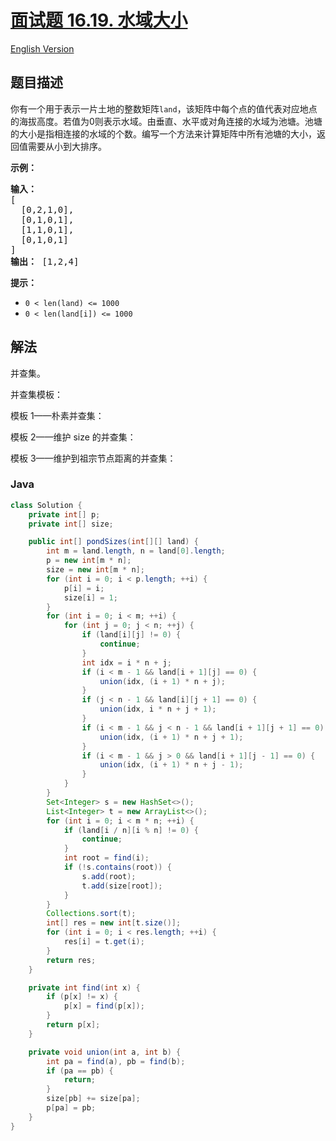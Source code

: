 # [面试题 16.19. 水域大小](https://leetcode.cn/problems/pond-sizes-lcci)

[English Version](/lcci/16.19.Pond%20Sizes/README_EN.md)

## 题目描述

<!-- 这里写题目描述 -->
<p>你有一个用于表示一片土地的整数矩阵<code>land</code>，该矩阵中每个点的值代表对应地点的海拔高度。若值为0则表示水域。由垂直、水平或对角连接的水域为池塘。池塘的大小是指相连接的水域的个数。编写一个方法来计算矩阵中所有池塘的大小，返回值需要从小到大排序。</p>
<p><strong>示例：</strong></p>
<pre><strong>输入：</strong>
[
  [0,2,1,0],
  [0,1,0,1],
  [1,1,0,1],
  [0,1,0,1]
]
<strong>输出：</strong> [1,2,4]
</pre>
<p><strong>提示：</strong></p>
<ul>
<li><code>0 < len(land) <= 1000</code></li>
<li><code>0 < len(land[i]) <= 1000</code></li>
</ul>

## 解法

并查集。

并查集模板：

模板 1——朴素并查集：

模板 2——维护 size 的并查集：

模板 3——维护到祖宗节点距离的并查集：

### **Java**

```java
class Solution {
    private int[] p;
    private int[] size;

    public int[] pondSizes(int[][] land) {
        int m = land.length, n = land[0].length;
        p = new int[m * n];
        size = new int[m * n];
        for (int i = 0; i < p.length; ++i) {
            p[i] = i;
            size[i] = 1;
        }
        for (int i = 0; i < m; ++i) {
            for (int j = 0; j < n; ++j) {
                if (land[i][j] != 0) {
                    continue;
                }
                int idx = i * n + j;
                if (i < m - 1 && land[i + 1][j] == 0) {
                    union(idx, (i + 1) * n + j);
                }
                if (j < n - 1 && land[i][j + 1] == 0) {
                    union(idx, i * n + j + 1);
                }
                if (i < m - 1 && j < n - 1 && land[i + 1][j + 1] == 0) {
                    union(idx, (i + 1) * n + j + 1);
                }
                if (i < m - 1 && j > 0 && land[i + 1][j - 1] == 0) {
                    union(idx, (i + 1) * n + j - 1);
                }
            }
        }
        Set<Integer> s = new HashSet<>();
        List<Integer> t = new ArrayList<>();
        for (int i = 0; i < m * n; ++i) {
            if (land[i / n][i % n] != 0) {
                continue;
            }
            int root = find(i);
            if (!s.contains(root)) {
                s.add(root);
                t.add(size[root]);
            }
        }
        Collections.sort(t);
        int[] res = new int[t.size()];
        for (int i = 0; i < res.length; ++i) {
            res[i] = t.get(i);
        }
        return res;
    }

    private int find(int x) {
        if (p[x] != x) {
            p[x] = find(p[x]);
        }
        return p[x];
    }

    private void union(int a, int b) {
        int pa = find(a), pb = find(b);
        if (pa == pb) {
            return;
        }
        size[pb] += size[pa];
        p[pa] = pb;
    }
}
```
